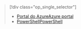 > [!div class="op_single_selector"]
> * [<span data-ttu-id="5fd0a-101">Portal do Azure</span><span class="sxs-lookup"><span data-stu-id="5fd0a-101">Azure portal</span></span>](../articles/devtest-lab/devtest-lab-create-template.md)
> * [<span data-ttu-id="5fd0a-102">PowerShell</span><span class="sxs-lookup"><span data-stu-id="5fd0a-102">PowerShell</span></span>](../articles/devtest-lab/devtest-lab-create-custom-image-from-vhd-using-powershell.md)
